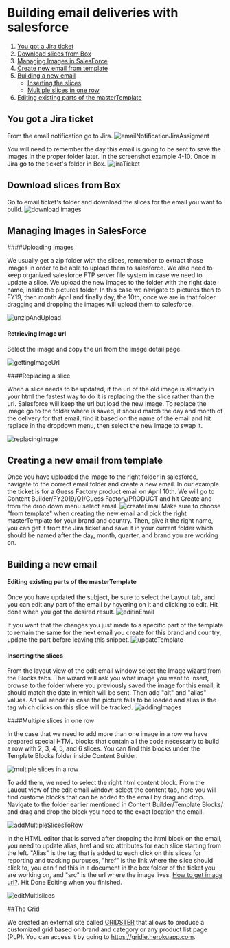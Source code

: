 
# Building email deliveries with salesforce


1. [You got a Jira ticket](#You-got-a-Jira-ticket)
2. [Download slices from Box](#Download-slices-from-Box)
3. [Managing Images in SalesForce](#Managing-Images-in-SalesForce)
4. [Create new email from template](#Creating-a-new-email-from-template)
5. [Building a new email](#Building-a-new-email)
   - [Inserting the slices](#Inserting-the-slices)
   - [Multiple slices in one row](#Multiple-slices-in-one-row)
6. [Editing existing parts of the masterTemplate](#Editing-existing-parts-of-the-masterTemplate)





## You got a Jira ticket
From the email notification go to Jira.
![emailNotificationJiraAssigment](http://image.em.guess.com/lib/fe3915707564047c701378/m/4/f6720662-9800-4754-90d4-bb3157b2adaf.png?b=1523374161000)



You will need to remember the day this email is going to be sent to save the images in the proper folder later. In the screenshot example 4-10.
Once in Jira go to the ticket's folder in Box.
![jiraTicket](http://image.em.guess.com/lib/fe3915707564047c701378/m/4/e317a63e-7173-480b-9b88-8a7684599a53.png?b=1523374286000)





## Download slices from Box

Go to email ticket's folder and download the slices for the email you want to build.
![download images](http://image.em.guess.com/lib/fe3915707564047c701378/m/4/919cae0c-912d-428a-b16a-7be8c4b885cd.gif?b=1523372513000)





## Managing Images in SalesForce

####Uploading Images

We usually get a zip folder with the slices, remember to extract those images in order to be able to upload them to salesforce.
We also need to keep organized salesforce FTP server file system in case we need to update a slice. We upload the new images to the folder with the right date name, inside the pictures folder. In this case we navigate to pictures then to FY19, then month April and finally day, the 10th, once we are in that folder dragging and dropping the images will upload them to salesforce.

![unzipAndUpload](http://image.em.guess.com/lib/fe3915707564047c701378/m/4/c930741a-0994-4997-8372-189ea4884051.gif?b=1523375194000)



#### Retrieving Image url

Select the image and copy the url from the image detail page.

![gettingImageUrl](http://image.em.guess.com/lib/fe3915707564047c701378/m/4/4b7fe862-441b-4f68-9f86-aba785f6a460.gif?b=1523471349000)



####Replacing a slice

When a slice needs to be updated, if the url of the old image is already in your html the fastest way to do it is replacing the the slice rather than the url. Salesforce will keep the url but load the new image. To replace the image go to the folder where is saved, it should match the day and month of the delivery for that email, find it based on the name of the email and hit replace in the dropdown menu, then select the new image to swap it.

![replacingImage](http://image.em.guess.com/lib/fe3915707564047c701378/m/4/1343e4d1-349a-4135-abc0-fdc2e37fd723.gif?b=1523485436000)





## Creating a new email from template

Once you have uploaded the image to the right folder in salesforce, navigate to the correct email folder and create a new email. In our example the ticket is for a Guess Factory product email on April 10th.
We will go to Content Builder/FY2019/Q1/Guess Factory/PRODUCT and hit Create and from the drop down menu select email.
![createEmail](http://image.em.guess.com/lib/fe3915707564047c701378/m/4/1474e994-7a4d-48aa-8221-cb7c1c47b081.gif?b=1523379027000)
Make sure to choose "from template" when creating the new email and pick the right masterTemplate for your brand and country.
Then, give it the right name, you can get it from the Jira ticket and save it in your current folder which should be named after the day, month, quarter, and brand you are working on.



## Building a new email

#### Editing existing parts of the masterTemplate
Once you have updated the subject, be sure to select the Layout tab, and you can edit any part of the email by hovering on it and clicking to edit. Hit done when you got the desired result.
![editinEmail](http://image.em.guess.com/lib/fe3915707564047c701378/m/4/b1745ba2-bf85-40a0-8781-ae1556d9dedb.gif?b=1523380507000)



If you want that the changes you just made to a specific part of the template to remain the same for the next email you create for this brand and country, update the part before leaving this snippet.
![updateTemplate](http://image.em.guess.com/lib/fe3915707564047c701378/m/4/b0eb4006-c5fe-44af-8519-9fec7431f9e4.png?b=1523380900000)



#### Inserting the slices
From the layout view of the edit email window select the Image wizard from the Blocks tabs. The wizard will ask you what image you want to insert, browse to the folder where you previously saved the image for this email, it should match the date in which will be sent. Then add "alt" and "alias" values. Alt will render in case the picture fails to be loaded and alias is the tag which clicks on this slice will be tracked.
![addingImages](http://image.em.guess.com/lib/fe3915707564047c701378/m/4/b11dcdbb-bb03-4b2d-84a7-90eb61e13d8b.gif?b=1523384107000) 



####Multiple slices in one row

In the case that we need to add more than one image in a row we have prepared special HTML blocks that contain all the code necessariy to build a row with 2, 3, 4, 5, and 6 slices. You can find this blocks under the Template Blocks folder inside Content Builder.

![multiple slices in a row](http://image.em.guess.com/lib/fe3915707564047c701378/m/4/4662a3bf-12bf-4859-9311-96c8c45339e7.png?b=1523469429000)



To add them, we need to select the right html content block. From the Lauout view of the edit email window, select the content tab, here you will find custome blocks that can be added to the email by drag and drop. Navigate to the folder earlier mentioned in Content Builder/Template Blocks/ and drag and drop the block you need to the exact location the email.

![addMultipleSlicesToRow](http://image.em.guess.com/lib/fe3915707564047c701378/m/4/8454c5e0-0c36-41ab-9f2e-d79a656517b2.gif?b=1523470555000)



In the HTML editor that is served after dropping the html block on the email, you need to update alias, href and src attributes for each slice starting from the left. "Alias" is the tag that is added to each click on this slices for reporting and tracking purpuses, "href" is the link where the slice should click to, you can find this in a document in the box folder of the ticket you are working on, and "src" is the url where the image lives.  [How to get image url?](#Retrieving-Image-url). Hit Done Editing when you finished.

![editMultislices](http://image.em.guess.com/lib/fe3915707564047c701378/m/4/3ffea843-f1d1-41b1-8466-bdbb7f71bf43.png?b=1523471010000) 



##The Grid

We created an external site called [GRIDSTER](https://gridie.herokuapp.com) that allows to produce a customized grid based on brand and category or any product list page (PLP). You can access it by going to https://gridie.herokuapp.com.

